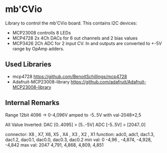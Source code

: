 # mb'CVio
Library to control the mb'CVio board. This contains I2C devices:
- MCP23008 controlls 8 LEDs
- MCP4728 2x 4Ch DACs for 6 out channels and 2 bias values
- MCP3426 2Ch ADC for 2 input CV.
In and outputs are converted to +-5V range by OpAmp adders.

## Used Libraries
- mcp4728 https://github.com/BenoitSchillings/mcp4728
- Adafruit-MCP23008-library https://github.com/adafruit/Adafruit-MCP23008-library

## Internal  Remarks

Range 12bit 4096 -> 0-4,096V amped to -5..5V with val-2048*2,5

All Value Inverted:
DAC [0..4095] > [5..-5V]
ADC [-5..5V]  > [2047..0]

connector:  X8  ,   X7,    X6,     X5    , X4    , X3    , X2    , X1
function:   adc0,  adc1,   dac1.3, dac1.2, dac0.1, dac0.0, dac0.3, dac0.2
min val:       0                           -4,96 , -4,874, -4,928, -4,842
max val:    2047                            4,791,  4,868,  4,809,  4,851
